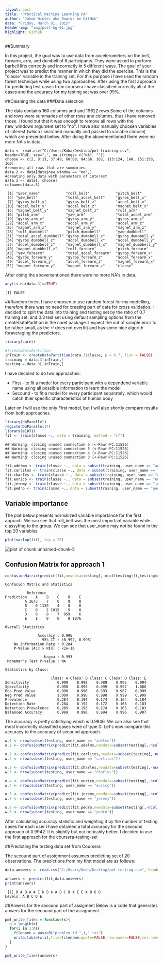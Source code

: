 ```yaml
---
layout: post
title: "Practical Machine Learning PA"
author: "Jakub Winter aka Rawrqs on GitHub"
date: "Friday, March 01, 2015"
header-img: "img/post-bg-01.jpg"
highlight: Github
---
```


##Summary

In this project, the goal was to use data from accelerometers on the belt, forearm, arm, and dumbell of 6 participants. They were asked to perform barbell lifts correctly and incorrectly in 5 different ways.
The goal of your project was to predict the manner in which they did the exercise. This is the "classe" variable in the training set.
For this purpose i have used the random forest technique while using two approaches. After using the first approach for predicting test cases from coursera i have  classified correctly all of the cases and the accuracy for my testing set was over 99%.

##Cleaning the data
###Data selection

The data contains 160 columns and and 19622 rows.Some of the columns and rows were summaries of other rows and columns, thus i have removed those. I found out that it was enough to remove all rows with the new_windows argument set to "no". I have also manually choosen variables of interest (which i searched manually and passed to variable choose) which are presented below. After doing the abovementioned there were no more NA's in data.


```
data <- read.csv("C:/Users/Kuba/Desktop/pml-training.csv", header=TRUE, sep=",", na.strings= c("NA", ""))
choose <- c(2, 8:11, 37:49, 60:68, 84:86, 102, 113:124, 140, 151:159, 160)
#removing all rows that are summaries
data.2 <- data[data$new_window == "no",]
#creating only data with parameters of interest
data.3 <- data[, choose]
colnames(data.3)
```

```
 [1] "user_name"            "roll_belt"            "pitch_belt"          
 [4] "yaw_belt"             "total_accel_belt"     "gyros_belt_x"        
 [7] "gyros_belt_y"         "gyros_belt_z"         "accel_belt_x"        
[10] "accel_belt_y"         "accel_belt_z"         "magnet_belt_x"       
[13] "magnet_belt_y"        "magnet_belt_z"        "roll_arm"            
[16] "pitch_arm"            "yaw_arm"              "total_accel_arm"     
[19] "gyros_arm_x"          "gyros_arm_y"          "gyros_arm_z"         
[22] "accel_arm_x"          "accel_arm_y"          "accel_arm_z"         
[25] "magnet_arm_x"         "magnet_arm_y"         "magnet_arm_z"        
[28] "roll_dumbbell"        "pitch_dumbbell"       "yaw_dumbbell"        
[31] "total_accel_dumbbell" "gyros_dumbbell_x"     "gyros_dumbbell_y"    
[34] "gyros_dumbbell_z"     "accel_dumbbell_x"     "accel_dumbbell_y"    
[37] "accel_dumbbell_z"     "magnet_dumbbell_x"    "magnet_dumbbell_y"   
[40] "magnet_dumbbell_z"    "roll_forearm"         "pitch_forearm"       
[43] "yaw_forearm"          "total_accel_forearm"  "gyros_forearm_x"     
[46] "gyros_forearm_y"      "gyros_forearm_z"      "accel_forearm_x"     
[49] "accel_forearm_y"      "accel_forearm_z"      "magnet_forearm_x"    
[52] "magnet_forearm_y"     "magnet_forearm_z"     "classe"              
```

After doing the abovementioned there were no more NA's in data.


```r
any(is.na(data.3)==TRUE)
```

```
[1] FALSE
```

##Random forest
I have choosen to use random forest for my modelling, therefore there was no need for creating part of data for cross validation. I decided to split the data into training and testing set by the ratio of 0.7 training set, and 0.3 test set using default sampling options from the createDataPartition in the caret package. I expect the out of sample error to be rather small, as the rf does not overfitt and has some nice algorith foraveraging the predictors.


```r
library(caret)

#?createDataPartition
inTrain <- createDataPartition(data.3$classe, p = 0.7, list = FALSE)
training = data.3[inTrain,]
testing = data.3[-inTrain,]
```

I have decided to do two approaches:

* First - to fit a model for every participant with a dependend variable name using all possible information to learn the model
* Secound - to fit a model for every participant separately, which would catch thier specific characteristics of human body 

Later on I will use the only First model, but I will also shortly compare results from both approaches. 


```r
library(doParallel)
registerDoParallel(4)
library(e1071)
fit <- train(classe ~., data = training, method = "rf")
```

```
## Warning: closing unused connection 6 (<-Rawr-PC:11526)
## Warning: closing unused connection 5 (<-Rawr-PC:11526)
## Warning: closing unused connection 4 (<-Rawr-PC:11526)
## Warning: closing unused connection 3 (<-Rawr-PC:11526)
```

```r
fit.adelmo <- train(classe ~., data = subset(training, user_name == "adelmo")[,-1], method = "rf")
fit.carlitos <- train(classe ~., data = subset(training, user_name == "carlitos")[,-1], method = "rf")
fit.charles <- train(classe ~., data = subset(training, user_name == "charles")[,-1], method = "rf")
fit.eurico <- train(classe ~., data = subset(training, user_name == "eurico")[,-1], method = "rf")
fit.jeremy <- train(classe ~., data = subset(training, user_name == "jeremy")[,-1], method = "rf")
fit.pedro <- train(classe ~., data = subset(training, user_name == "pedro")[,-1], method = "rf")
```

## Variable importance

The plot below presents normalized variable importance for the first apprach. We can see that roll_belt was the most important variable while classyfing to the group. We can see that user_name may not be found in the top 20 variables


```r
plot(varImp(fit), top = 20)
```

![plot of chunk unnamed-chunk-5](img/unnamed-chunk-5.png) 

## Confusion Matrix for approach 1


```r
confusionMatrix(predict(fit,newdata=testing[,-ncol(testing)]),testing$classe)
```

```
Confusion Matrix and Statistics

          Reference
Prediction    A    B    C    D    E
         A 1673    7    0    0    0
         B    0 1130    4    0    0
         C    0    2 1015    5    0
         D    0    0    7  959    6
         E    1    0    0    0 1076

Overall Statistics
                                        
               Accuracy : 0.995         
                 95% CI : (0.992, 0.996)
    No Information Rate : 0.284         
    P-Value [Acc > NIR] : <2e-16        
                                        
                  Kappa : 0.993         
 Mcnemar's Test P-Value : NA            

Statistics by Class:

                     Class: A Class: B Class: C Class: D Class: E
Sensitivity             0.999    0.992    0.989    0.995    0.994
Specificity             0.998    0.999    0.999    0.997    1.000
Pos Pred Value          0.996    0.996    0.993    0.987    0.999
Neg Pred Value          1.000    0.998    0.998    0.999    0.999
Prevalence              0.284    0.194    0.174    0.164    0.184
Detection Rate          0.284    0.192    0.172    0.163    0.183
Detection Prevalence    0.285    0.193    0.174    0.165    0.183
Balanced Accuracy       0.999    0.996    0.994    0.996    0.997
```

The accuracy is pretty satisfiying which is 0.9946. We can also see that most incorrectly classified cases were of type D.
Let's now compare this accuracy to the accuracy of secound approach.



```r
w.1 <- nrow(subset(testing, user_name == "adelmo"))
o.1 <- confusionMatrix(predict(fit.adelmo,newdata=subset(testing[,-ncol(testing)], user_name == "adelmo")[,-1]),subset(testing, user_name == "adelmo")$classe)[[3]][1]

o.2 <- confusionMatrix(predict(fit.carlitos,newdata=subset(testing[,-ncol(testing)], user_name == "carlitos")[,-1]),subset(testing, user_name == "carlitos")$classe)[[3]][1]
w.2 <- nrow(subset(testing, user_name == "carlitos"))

o.3 <- confusionMatrix(predict(fit.charles,newdata=subset(testing[,-ncol(testing)], user_name == "charles")[,-1]),subset(testing, user_name == "charles")$classe)[[3]][1]
w.3 <- nrow(subset(testing, user_name == "charles"))

o.4 <- confusionMatrix(predict(fit.eurico,newdata=subset(testing[,-ncol(testing)], user_name == "eurico")[,-1]),subset(testing, user_name == "eurico")$classe)[[3]][1]
w.4 <- nrow(subset(testing, user_name == "eurico"))

o.5 <- confusionMatrix(predict(fit.jeremy,newdata=subset(testing[,-ncol(testing)], user_name == "jeremy")[,-1]),subset(testing, user_name == "jeremy")$classe)[[3]][1]
w.5 <- nrow(subset(testing, user_name == "jeremy"))

o.6 <- confusionMatrix(predict(fit.pedro,newdata=subset(testing[,-ncol(testing)], user_name == "pedro")[,-1]),subset(testing, user_name == "pedro")$classe)[[3]][1]
w.6 <- nrow(subset(testing, user_name == "pedro"))
```

After calculating accuracy statistic and weighting it by the number of testing cases for each user i have obtained a total accuracy for the secound approach of 0.9942. It is slightly but not noticably better. I decided to use the first approach for the coursera-testing-set

##Predicting the testing data set from Coursera

The secound part of assignment assumes predicting  set of 20 observations. The predictions from my first model are as follows:


```r
data.answers <- read.csv("C:/Users/Kuba/Desktop/pml-testing.csv", header=TRUE, sep=",", na.strings= c("NA", ""))

answers <- predict(fit,data.answers)
print(answers)
```

```
 [1] B A B A A E D B A A B C B A E E A B B B
Levels: A B C D E
```
##Anwers for the secound part of assigment
 Below is a code that generates anwers for the secound part of the assignment.


```r
pml_write_files = function(x){
  n = length(x)
  for(i in 1:n){
    filename = paste0("problem_id_",i,".txt")
    write.table(x[i],file=filename,quote=FALSE,row.names=FALSE,col.names=FALSE)
  }
}

pml_write_files(answers)
```
